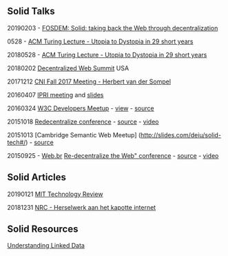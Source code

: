 ## Solid Talks

20190203 - [FOSDEM: Solid: taking back the Web through decentralization](https://rubenverborgh.github.io/Slides-FOSDEM-2019/)

0528 - [ACM Turing Lecture - Utopia to Dystopia in 29 short years](https://www.w3.org/2018/Talks/0529-timbl-turing/timbl-turing-slides-utopia-to-dystopia.html)

20180528 - [ACM Turing Lecture - Utopia to Dystopia in 29 short years](https://www.w3.org/2018/Talks/0529-timbl-turing/timbl-turing-slides-utopia-to-dystopia.html)

20180202 [Decentralized Web Summit](https://solid.github.io/dweb-summit-2018/) USA

20171212 [CNI Fall 2017 Meeting - Herbert van der Sompel](https://www.slideshare.net/hvdsomp/paul-evan-peters-lecture/)

20160407 [IPRI meeting](https://slides.com/deiu/redecentralize-2015#/) and [slides](slides-redecentralize-conf.html)

20160324 [W3C Developers Meetup](http://www.meetup.com/W3C-developers-in-Boston/events/229580827/) - [view](https://slides.com/deiu/redecentralize-2015#/) - [source](slides-redecentralize-conf.html)

20151018 [Redecentralize conference](https://slides.com/deiu/redecentralize-2015#/) - [source](slides-redecentralize-conf.html) - [video](https://www.youtube.com/watch?v=yi4SgNyDJ9w)

20151013 [Cambridge Semantic Web Meetup] (http://slides.com/deiu/solid-tech#/) - [source](slides-solid-tech.html)

20150925 - [Web.br](http://conferenciaweb.w3c.br/) [Re-decentralize the Web" conference](https://deiu.github.io/2015-web.br-conference#/) - [source](slides-re-decentralize.html) - [video](https://www.youtube.com/watch?v=BPZiBDPKiGk)

## Solid Articles

20190121 [MIT Technology Review](http://www.mittrchina.com/news/3453)

20181231 [NRC - Herselwerk aan het kapotte internet](https://www.nrc.nl/nieuws/2018/12/31/herstelwerk-aan-het-kapotte-internet-a3127480)

## Solid Resources

[Understanding Linked Data](https://github.com/solid/understanding-linked-data)
